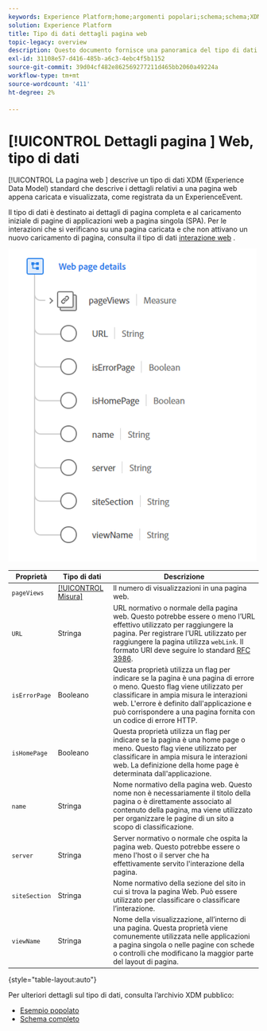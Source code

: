 ```yaml
---
keywords: Experience Platform;home;argomenti popolari;schema;schema;XDM;campi;schemi;schemi;dettagli pagina web;tipo di dati;tipo di dati;tipo di dati;tipo di dati;pagina web
solution: Experience Platform
title: Tipo di dati dettagli pagina web
topic-legacy: overview
description: Questo documento fornisce una panoramica del tipo di dati Experience Data Model (XDM) per i dettagli della pagina web.
exl-id: 31108e57-d416-485b-a6c3-4ebc4f5b1152
source-git-commit: 39d04cf482e862569277211d465bb2060a49224a
workflow-type: tm+mt
source-wordcount: '411'
ht-degree: 2%

---
```


# [!UICONTROL Dettagli pagina ] Web, tipo di dati

[!UICONTROL La pagina web ] descrive un tipo di dati XDM (Experience Data Model) standard che descrive i dettagli relativi a una pagina web appena caricata e visualizzata, come registrata da un ExperienceEvent.

Il tipo di dati è destinato ai dettagli di pagina completa e al caricamento iniziale di pagine di applicazioni web a pagina singola (SPA). Per le interazioni che si verificano su una pagina caricata e che non attivano un nuovo caricamento di pagina, consulta il tipo di dati [interazione web](./web-interactions.md) .

<img src="../images/data-types/web-page-details.PNG" width="500" /><br />

| Proprietà | Tipo di dati | Descrizione |
| --- | --- | --- |
| `pageViews` | [[!UICONTROL Misura]](./measure.md) | Il numero di visualizzazioni in una pagina web. |
| `URL` | Stringa | URL normativo o normale della pagina web. Questo potrebbe essere o meno l’URL effettivo utilizzato per raggiungere la pagina. Per registrare l’URL utilizzato per raggiungere la pagina utilizza `webLink`. Il formato URI deve seguire lo standard [RFC 3986](https://tools.ietf.org/html/rfc3986). |
| `isErrorPage` | Booleano | Questa proprietà utilizza un flag per indicare se la pagina è una pagina di errore o meno. Questo flag viene utilizzato per classificare in ampia misura le interazioni web. L&#39;errore è definito dall&#39;applicazione e può corrispondere a una pagina fornita con un codice di errore HTTP. |
| `isHomePage` | Booleano | Questa proprietà utilizza un flag per indicare se la pagina è una home page o meno. Questo flag viene utilizzato per classificare in ampia misura le interazioni web. La definizione della home page è determinata dall&#39;applicazione. |
| `name` | Stringa | Nome normativo della pagina web. Questo nome non è necessariamente il titolo della pagina o è direttamente associato al contenuto della pagina, ma viene utilizzato per organizzare le pagine di un sito a scopo di classificazione. |
| `server` | Stringa | Server normativo o normale che ospita la pagina web. Questo potrebbe essere o meno l&#39;host o il server che ha effettivamente servito l&#39;interazione della pagina. |
| `siteSection` | Stringa | Nome normativo della sezione del sito in cui si trova la pagina Web. Può essere utilizzato per classificare o classificare l’interazione. |
| `viewName` | Stringa | Nome della visualizzazione, all’interno di una pagina. Questa proprietà viene comunemente utilizzata nelle applicazioni a pagina singola o nelle pagine con schede o controlli che modificano la maggior parte del layout di pagina. |

{style=&quot;table-layout:auto&quot;}

Per ulteriori dettagli sul tipo di dati, consulta l’archivio XDM pubblico:

* [Esempio popolato](https://github.com/adobe/xdm/blob/master/components/datatypes/web/webpagedetails.example.2.json)
* [Schema completo](https://github.com/adobe/xdm/blob/master/components/datatypes/web/webpagedetails.schema.json)

